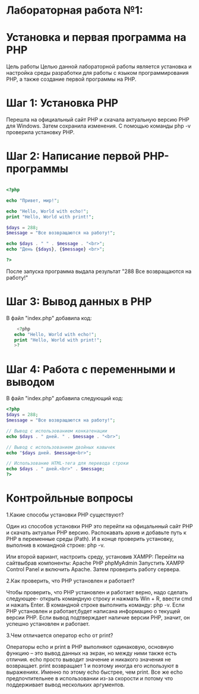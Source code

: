 # Лабораторная работа №1: 
# Установка и первая программа на PHP
Цель работы
Целью данной лабораторной работы является установка и настройка среды разработки для работы с языком программирования PHP, а также создание первой программы на PHP.
# Шаг 1: Установка PHP
Перешла на официальный сайт PHP и скачала актуальную версию PHP для Windows.
Затем сохранила изменения.
С помощью команды  php -v проверила установку PHP.
# Шаг 2: Написание первой PHP-программы

```php

<?php

echo "Привет, мир!";

echo "Hello, World with echo!";
print "Hello, World with print!";

$days = 288;
$message = "Все возвращаются на работу!";

echo $days . " " . $message . "<br>";
echo "День {$days}, {$message} <br>";

?>
```
После запуска программа выдала результат "288 Все возвращаются на работу!"
# Шаг 3: Вывод данных в PHP
В файл "index.php" добавила код:
```php
    <?php
   echo "Hello, World with echo!";
   print "Hello, World with print!";
   >?

```
# Шаг 4: Работа с переменными и выводом

В файл "index.php" добавила следующий код:
```php
<?php
$days = 288;
$message = "Все возвращаются на работу!";

// Вывод с использованием конкатенации
echo $days . " дней. " . $message . "<br>";

// Вывод с использованием двойных кавычек
echo "$days дней. $message<br>";

// Использование HTML-тега для перевода строки
echo $days . " дней.<br>" . $message;
?>
```
# Контройльные вопросы
1.Какие способы установки PHP существуют?

Один из способов установки  PHP это перейти на офицальнный сайт  PHP и скачать актуальн PHP версию. Распокавать архив и добавьте путь к PHP в переменные среды (Path). И в конце проверить установку, выполнив в командной строке: php -v.

Или второй вариант,  настроить среду, установив XAMPP:
Перейти на сайтвыбрав компоненты:
Apache
PHP
phpMyAdmin
Запустить XAMPP Control Panel и включить Apache. Затем проверить работу сервера.

2.Как проверить, что PHP установлен и работает?

Чтобы проверить, что PHP установлен и работает верно, надо сделать следующее- открыть командную строку и нажмать Win + R, ввести cmd и нажать Enter.  В командной строке выполнить команду: php -v. Если PHP установлен и работает,будет написана информацию о текущей версии PHP. Если вывод подтверждает наличие версии PHP, значит, он успешно установлен и работает.

3.Чем отличается оператор echo от print?

Операторы echo и print в PHP выполняют одинаковую, основную функцию – это вывод данных на экран, но между ними также есть отличия. echo просто выводит значение и никакого значения не возвращает.
print возвращает 1 и поэтому иногда его используют в выражениях. Именно по этому echo быстрее, чем print. Все же echo предпочтительнее в использовании из-за скорости и потому что поддерживает вывод нескольких аргументов.


